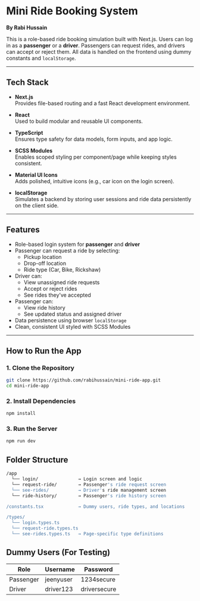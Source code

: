 # Mini Ride Booking System  
**By Rabi Hussain**

This is a role-based ride booking simulation built with Next.js. Users can log in as a **passenger** or a **driver**. Passengers can request rides, and drivers can accept or reject them. All data is handled on the frontend using dummy constants and `localStorage`.

---

## Tech Stack

- **Next.js**  
  Provides file-based routing and a fast React development environment.

- **React**  
  Used to build modular and reusable UI components.

- **TypeScript**  
  Ensures type safety for data models, form inputs, and app logic.

- **SCSS Modules**  
  Enables scoped styling per component/page while keeping styles consistent.

- **Material UI Icons**  
  Adds polished, intuitive icons (e.g., car icon on the login screen).

- **localStorage**  
  Simulates a backend by storing user sessions and ride data persistently on the client side.

---

## Features

- Role-based login system for **passenger** and **driver**
- Passenger can request a ride by selecting:
  - Pickup location
  - Drop-off location
  - Ride type (Car, Bike, Rickshaw)
- Driver can:
  - View unassigned ride requests
  - Accept or reject rides
  - See rides they’ve accepted
- Passenger can:
  - View ride history
  - See updated status and assigned driver
- Data persistence using browser `localStorage`
- Clean, consistent UI styled with SCSS Modules

---

## How to Run the App

### 1. Clone the Repository

```bash
git clone https://github.com/rabihussain/mini-ride-app.git
cd mini-ride-app
```
### 2. Install Dependencies
```bash
npm install
```

### 3. Run the Server 
```bash
npm run dev
```

## Folder Structure

```bash
/app
  └── login/               → Login screen and logic
  └── request-ride/        → Passenger's ride request screen
  └── see-rides/           → Driver's ride management screen
  └── ride-history/        → Passenger's ride history screen

/constants.tsx             → Dummy users, ride types, and locations

/types/
  └── login.types.ts
  └── request-ride.types.ts
  └── see-rides.types.ts   → Page-specific type definitions
```


## Dummy Users (For Testing)

| Role      | Username    | Password     |
|-----------|-------------|--------------|
| Passenger | jeenyuser   | 1234secure   |
| Driver    | driver123   | driversecure |

